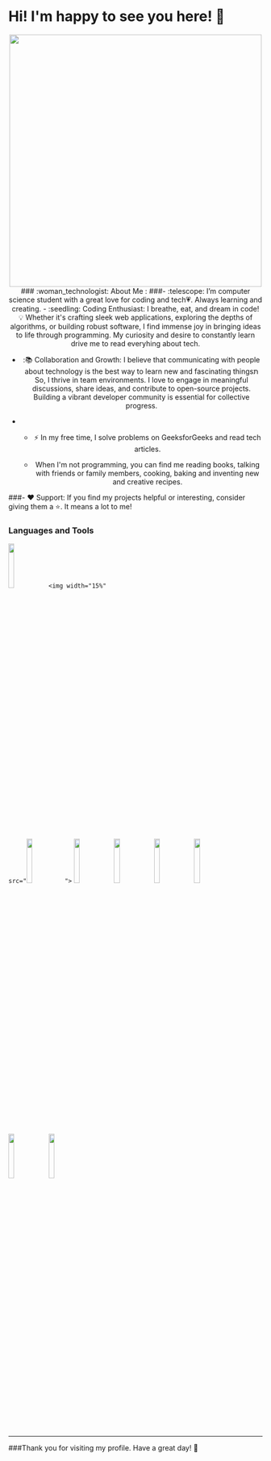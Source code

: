 # Hi!  I'm happy to see you here! 👋

<!--
**chavi362/chavi362** is a ✨ _special_ ✨ repository because its `README.md` (this file) appears on your GitHub profile.

Here are some ideas to get you started:

- 🔭 I’m currently working on ...
- 🌱 I’m currently learning ...
- 👯 I’m looking to collaborate on ...
- 🤔 I’m looking for help with ...
- 💬 Ask me about ...
- 📫 How to reach me: ...
- 😄 Pronouns: ...
- ⚡ Fun fact: ...
-->
<div id="header" align="center">
  <img src="https://media.giphy.com/media/UcK7JalnjCz0k/giphy.gif" width="500"/>
</div>

<div align="center">
### :woman_technologist: About Me :
###- :telescope: I’m computer science student with a great love for coding and tech💗. Always learning and creating. 
-  :seedling:  Coding Enthusiast: I breathe, eat, and dream in code! 💡 Whether it's crafting sleek web applications, exploring the depths of algorithms, or building robust software, I find immense joy in bringing ideas to life through programming. My curiosity and desire to constantly learn drive me to read everyhing about tech.

  - :📚 Collaboration and Growth: I believe that communicating with people about technology is the best way to learn new and fascinating thingsת So,  I thrive in team environments. I love to engage in meaningful discussions, share ideas, and contribute to open-source projects. Building a vibrant developer community is essential for collective progress.

- - :zap: In my free time, I solve problems on GeeksforGeeks and read tech articles.
 
  - When I'm not programming, you can find me reading books, talking with friends or family members, cooking, baking and inventing new and creative recipes.
   </div>
###-  ❤️ Support:
If you find my projects helpful or interesting, consider giving them a ⭐️. It means a lot to me!

### Languages and Tools

<p>


  
   <code><img width="15%" src="[https://www.vectorlogo.zone/logos/c++/c++.svg](https://w7.pngwing.com/pngs/726/280/png-transparent-c-guida-essenziale-per-programmatori-der-c-programmierer-c-lernen-professionell-anwenden-losungen-nutzen-the-c-programming-language-3d-spiele-programmierung-modernes.png)https://w7.pngwing.com/pngs/726/280/png-transparent-c-guida-essenziale-per-programmatori-der-c-programmierer-c-lernen-professionell-anwenden-losungen-nutzen-the-c-programming-language-3d-spiele-programmierung-modernes.png"></code>
 <code><img width="15%" src="<code><img width="15%" src="https://www.vectorlogo.zone/logos/w3_html5/w3_html5-ar21.svg"></code>"></code>
  <code><img width="15%" src="https://www.vectorlogo.zone/logos/python/python-ar21.svg"></code>
 <code><img width="15%" src="https://www.vectorlogo.zone/logos/java/java-ar21.svg"></code>
 <code><img width="15%" src="https://www.vectorlogo.zone/logos/w3_html5/w3_html5-ar21.svg"></code>
 <code><img width="15%" src="https://www.vectorlogo.zone/logos/w3_css/w3_css-ar21.svg"></code>
  <code><img width="15%" src="https://www.vectorlogo.zone/logos/javascript/javascript-horizontal.svg"></code>
  <code><img width="15%" src="https://www.vectorlogo.zone/logos/git-scm/git-scm-ar21.svg"></code>

 
 
 -----
  
</p>
###Thank you for visiting my profile. Have a great day! 🌟
